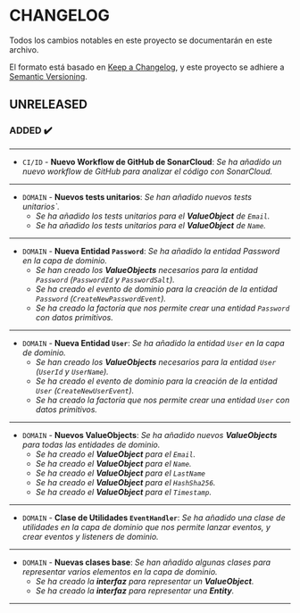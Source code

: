 # CHANGELOG

Todos los cambios notables en este proyecto se documentarán en este archivo.

El formato está basado en [Keep a Changelog](https://keepachangelog.com/en/1.1.0/), y este proyecto se adhiere a [Semantic Versioning](https://semver.org/spec/v2.0.0.html).

<!-- ## [Unreleased] -->
<!-- ### ADDED ✔️-->
<!-- ### FIXED 🐛-->
<!-- ### CHANGED 🛠️-->
<!-- ### REMOVED 🗑️-->
<!-- ### SECURITY 🛡️-->
<!-- ### DEPRECATED 🛑-->

## UNRELEASED

### ADDED ✔️

---

- `CI/ID` - **Nuevo Workflow de GitHub de SonarCloud**: _Se ha añadido un nuevo workflow de GitHub para analizar el código con SonarCloud._

---

- `DOMAIN` - **Nuevos tests unitarios**: _Se han añadido nuevos tests unitarios`._
  - _Se ha añadido los tests unitarios para el **ValueObject** de `Email`._ 
  - _Se ha añadido los tests unitarios para el **ValueObject** de `Name`._ 

---

- `DOMAIN` - **Nueva Entidad `Password`**: _Se ha añadido la entidad Password en la capa de dominio._
  - _Se han creado los **ValueObjects** necesarios para la entidad `Password` (`PasswordId` y `PasswordSalt`)._
  - _Se ha creado el evento de dominio para la creación de la entidad `Password` (`CreateNewPasswordEvent`)._
  - _Se ha creado la factoría que nos permite crear una entidad `Password` con datos primitivos._

---

- `DOMAIN` - **Nueva Entidad `User`**: _Se ha añadido la entidad `User` en la capa de dominio._
  - _Se han creado los **ValueObjects** necesarios para la entidad `User` (`UserId` y `UserName`)._
  - _Se ha creado el evento de dominio para la creación de la entidad `User` (`CreateNewUserEvent`)._
  - _Se ha creado la factoría que nos permite crear una entidad `User` con datos primitivos._

---

- `DOMAIN` - **Nuevos ValueObjects**: _Se ha añadido nuevos **ValueObjects** para todas las entidades de dominio._
  - _Se ha creado el **ValueObject** para el `Email`._
  - _Se ha creado el **ValueObject** para el `Name`._
  - _Se ha creado el **ValueObject** para el `LastName`_
  - _Se ha creado el **ValueObject** para el `HashSha256`._
  - _Se ha creado el **ValueObject** para el `Timestamp`._

---

- `DOMAIN` - **Clase de Utilidades `EventHandler`**: _Se ha añadido una clase de utilidades en la capa de dominio que nos permite lanzar eventos, y crear eventos y listeners de dominio._

---

- `DOMAIN` - **Nuevas clases base**: _Se han añadido algunas clases para representar varios elementos en la capa de dominio._
  - _Se ha creado la **interfaz** para representar un **ValueObject**._
  - _Se ha creado la **interfaz** para representar una **Entity**._

---